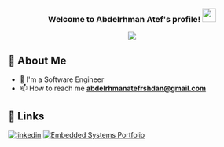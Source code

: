 

<h3 align="center">
  Welcome to Abdelrhman Atef's profile!
  <img src="https://media.giphy.com/media/hvRJCLFzcasrR4ia7z/giphy.gif" width="28">
</h3>

<!-- Typing SVG by DenverCoder1 - https://github.com/DenverCoder1/readme-typing-svg -->
<p align="center">
  <a href="https://github.com/DenverCoder1/readme-typing-svg"><img src="https://readme-typing-svg.herokuapp.com/?lines=Software%20Engineer;Always%20learning%20new%20things&font=Fira%20Code&center=true&width=440&height=45&color=f75c7e&vCenter=true&size=22"></a>
</p> 


    
## 🚀 About Me

- 🏢 I'm a Software Engineer 
- 📫 How to reach me **abdelrhmanatefrshdan@gmail.com**



## 🔗 Links
[![linkedin](https://img.shields.io/badge/linkedin-0A66C2?style=for-the-badge&logo=linkedin&logoColor=white)](https://www.linkedin.com/in/abdelrhman-atef-446a31249/)
[![Embedded Systems Portfolio](https://img.shields.io/badge/Embedded%20Systems%20Portfolio-FF5733?style=for-the-badge&logo=gradle&logoColor=yellow)](https://www.learn-in-depth-store.com/certificate/abdelrhmanatefrshdan@gmail.com)










